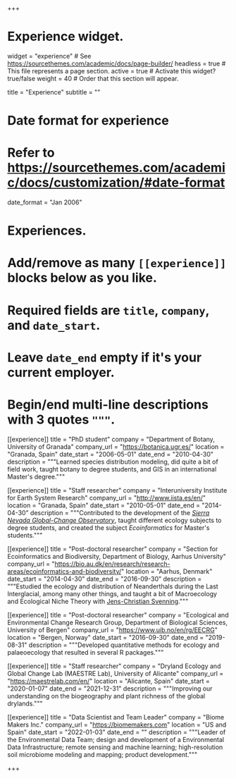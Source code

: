 +++
# Experience widget.
widget = "experience"  # See https://sourcethemes.com/academic/docs/page-builder/
headless = true  # This file represents a page section.
active = true  # Activate this widget? true/false
weight = 40  # Order that this section will appear.

title = "Experience"
subtitle = ""

# Date format for experience
#   Refer to https://sourcethemes.com/academic/docs/customization/#date-format
date_format = "Jan 2006"

# Experiences.
#   Add/remove as many `[[experience]]` blocks below as you like.
#   Required fields are `title`, `company`, and `date_start`.
#   Leave `date_end` empty if it's your current employer.
#   Begin/end multi-line descriptions with 3 quotes `"""`.
[[experience]]
  title = "PhD student"
  company = "Department of Botany, University of Granada"
  company_url = "https://botanica.ugr.es/"
  location = "Granada, Spain"
  date_start = "2006-05-01"
  date_end = "2010-04-30"
  description = """Learned species distribution modeling, did quite a bit of field work, taught botany to degree students, and GIS in an international Master's degree."""
  
[[experience]]
  title = "Staff researcher"
  company = "Interuniversity Institute for Earth System Research"
  company_url = "http://www.iista.es/en/"
  location = "Granada, Spain"
  date_start = "2010-05-01"
  date_end = "2014-04-30"
  description = """Contributed to the development of the [*Sierra Nevada Global-Change Observatory*](https://obsnev.es/en/), taught different ecology subjects to degree students, and created the subject *Ecoinformatics* for Master's students."""
  
[[experience]]
  title = "Post-doctoral researcher"
  company = "Section for Ecoinformatics and Biodiversity, Department of Biology, Aarhus University"
  company_url = "https://bio.au.dk/en/research/research-areas/ecoinformatics-and-biodiversity/"
  location = "Aarhus, Denmark"
  date_start = "2014-04-30"
  date_end = "2016-09-30"
  description = """Estudied the ecology and distribution of Neanderthals during the Last Interglacial, among many other things, and taught a bit of Macroecology and Ecological Niche Theory with [Jens-Christian Svenning](https://pure.au.dk/portal/en/persons/jc-svenning(33c3c4e2-57ab-478c-889d-06c594e57b8b).html)."""
  
[[experience]]
  title = "Post-doctoral researcher"
  company = "Ecological and Environmental Change Research Group, Department of Biological Sciences, University of Bergen"
  company_url = "https://www.uib.no/en/rg/EECRG"
  location = "Bergen, Norway"
  date_start = "2016-09-30"
  date_end = "2019-08-31"
  description = """Developed quantitative methods for ecology and palaeoecology that resulted in several R packages."""
  
[[experience]]
  title = "Staff researcher"
  company = "Dryland Ecology and Global Change Lab (MAESTRE Lab), University of Alicante"
  company_url = "https://maestrelab.com/en/"
  location = "Alicante, Spain"
  date_start = "2020-01-07"
  date_end = "2021-12-31"
  description = """Improving our understanding on the biogeography and plant richness of the global drylands."""
  
[[experience]]
  title = "Data Scientist and Team Leader"
  company = "Biome Makers Inc."
  company_url = "https://biomemakers.com"
  location = "US and Spain"
  date_start = "2022-01-03"
  date_end = ""
  description = """Leader of the Environmental Data Team; design and development of a Environmental Data Infrastructure; remote sensing and machine learning; high-resolution soil microbiome modeling and mapping; product development."""




+++
